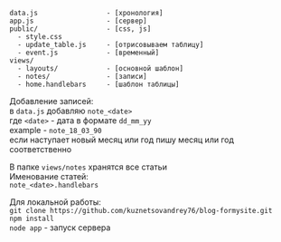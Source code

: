 ``` 
data.js                 - [хронология] 
app.js                  - [сервер]
public/                 - [css, js]
  - style.css
  - update_table.js     - [отрисовываем таблицу]
  - event.js            - [временный]
views/   
  - layouts/            - [основной шаблон]
  - notes/              - [записи]
  - home.handlebars     - [шаблон таблицы]   
```

Добавление записей:  
в `data.js` добавляю `note_<date>`  
где `<date>` - дата в формате `dd_mm_yy`   
example - `note_18_03_90`  
если наступает новый месяц или год пишу месяц или год соответственно   

В папке `views/notes` хранятся все статьи  
Именование статей:    
`note_<date>.handlebars`   

Для локальной работы:  
`git clone https://github.com/kuznetsovandrey76/blog-formysite.git`   
`npm install`  
`node app` - запуск сервера    
